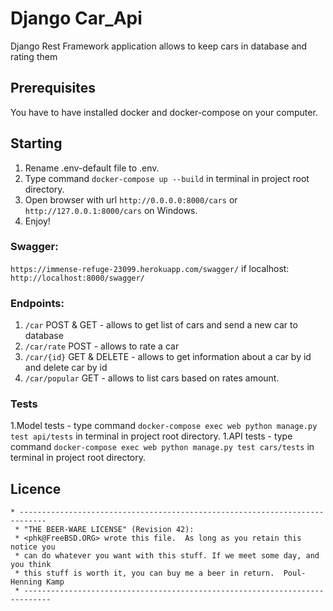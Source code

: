 # Django Car_Api 
Django Rest Framework application allows to keep cars in database and rating them

## Prerequisites
You have to have installed docker and docker-compose on your computer.

## Starting
1. Rename .env-default file to .env.
2. Type command `docker-compose up --build` in terminal in project root directory.
3. Open browser with url `http://0.0.0.0:8000/cars` or `http://127.0.0.1:8000/cars` on Windows.
4. Enjoy!

### Swagger:
`https://immense-refuge-23099.herokuapp.com/swagger/`
if localhost:
`http://localhost:8000/swagger/`

### Endpoints:
1. `/car`  POST & GET - allows to get list of cars and send a new car to database
2. `/car/rate` POST - allows to rate a car
3. `/car/{id}` GET & DELETE - allows to get information about a car by id and delete car by id
4. `/car/popular` GET  - allows to list cars based on rates amount.


### Tests
1.Model tests - type command `docker-compose exec web python manage.py test api/tests` in terminal in project root directory.
1.API tests - type command `docker-compose exec web python manage.py test cars/tests` in terminal in project root directory.


## Licence
```text
* ----------------------------------------------------------------------------
 * "THE BEER-WARE LICENSE" (Revision 42):
 * <phk@FreeBSD.ORG> wrote this file.  As long as you retain this notice you
 * can do whatever you want with this stuff. If we meet some day, and you think
 * this stuff is worth it, you can buy me a beer in return.  Poul-Henning Kamp
 * ----------------------------------------------------------------------------
```